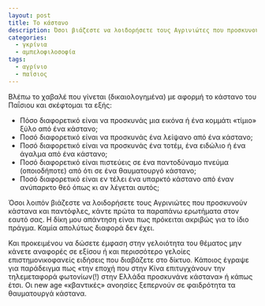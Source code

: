 ```yaml
---
layout: post
title: Το κάστανο
description: Όσοι βιάζεστε να λοιδορήσετε τους Αγρινιώτες που προσκυνούν κάστανα και παντόφλες, κάντε πρώτα τα παρακάτω ερωτήματα στον εαυτό σας.
categories:
  - γκρίνια
  - αμπελοφιλοσοφία
tags: 
  - αγρίνιο
  - παΐσιος
---
```


Βλέπω το χαβαλέ που γίνεται (δικαιολογημένα) με αφορμή το κάστανο του Παΐσιου και σκέφτομαι τα εξής:

- Πόσο διαφορετικό είναι να προσκυνάς μια εικόνα ή ένα κομμάτι «τίμιο» ξύλο από ένα κάστανο;
- Ποσό διαφορετικό είναι να προσκυνάς ένα λείψανο από ένα κάστανο;
- Ποσό διαφορετικό είναι να προσκυνάς ένα τοτέμ, ένα ειδώλιο ή ένα άγαλμα από ένα κάστανο;
- Ποσό διαφορετικό είναι πιστεύεις σε ένα παντοδύναμο πνεύμα (οποιοδήποτε) από ότι σε ένα θαυματουργό κάστανο;
- Ποσό διαφορετικό είναι εν τέλει ένα υπαρκτό κάστανο από έναν ανύπαρκτο θεό όπως κι αν λέγεται αυτός;

Όσοι λοιπόν βιάζεστε να λοιδορήσετε τους Αγρινιώτες που προσκυνούν κάστανα και παντόφλες, κάντε πρώτα τα παραπάνω ερωτήματα στον εαυτό σας. Η δίκη μου απάντηση είναι πως πρόκειται ακριβώς για το ίδιο πράγμα. Καμία απολύτως διαφορά δεν έχει.

Και προκειμένου να δώσετε έμφαση στην γελοιότητα του θέματος μην κάνετε αναφορές σε εξίσου ή και περισσότερο γελοίες επιστημονικοφανείς ειδήσεις που διαβάζετε στο δίκτυο. Κάποιος έγραψε για παράδειγμα πως «την εποχή που στην Κίνα επιτυγχάνουν την τηλεμεταφορά φωτονίων(!) στην Ελλάδα προσκυνάνε κάστανα» ή κάπως έτσι. Οι new age «κβαντικές» ανοησίες ξεπερνούν σε φαιδρότητα τα θαυματουργά κάστανα.